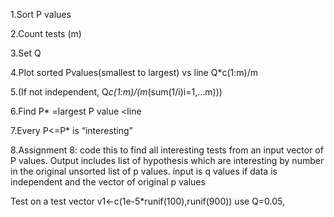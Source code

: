 1.Sort P values

2.Count tests (m)

3.Set Q

4.Plot sorted Pvalues(smallest to largest) vs line Q*c(1:m)/m

5.(If not independent, Q*c(1:m)/(m*(sum(1/i)i=1,…m)))

6.Find P* =largest P value <line

7.Every P<=P* is “interesting”

8.Assignment 8: code this to find all interesting tests from an input vector of P values. Output includes list of hypothesis which are interesting by number in the original unsorted list of p values. input is q values if data is independent and the vector of original p values 

Test on a test vector v1<-c(1e-5*runif(100),runif(900)) use Q=0.05,
